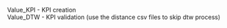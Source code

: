 Value_KPI - KPI creation  
Value_DTW - KPI validation (use the distance csv files to skip dtw process)
